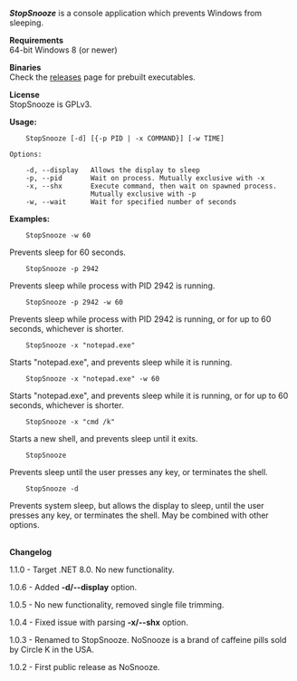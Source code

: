 <i>**StopSnooze**</i> is a console application which prevents Windows from sleeping.

**Requirements**<br/>
64-bit Windows 8 (or newer)

**Binaries**<br/>
Check the [releases](https://github.com/stchan/StopSnooze/releases) page for prebuilt executables.

**License**<br/>
StopSnooze is GPLv3.

**Usage:**
```
    StopSnooze [-d] [{-p PID | -x COMMAND}] [-w TIME]
```
    Options:

        -d, --display   Allows the display to sleep
        -p, --pid       Wait on process. Mutually exclusive with -x
        -x, --shx       Execute command, then wait on spawned process. 
                        Mutually exclusive with -p
        -w, --wait      Wait for specified number of seconds

**Examples:**
```
    StopSnooze -w 60
```
Prevents sleep for 60 seconds.
```
    StopSnooze -p 2942
```
Prevents sleep while process with PID 2942 is running.
```
    StopSnooze -p 2942 -w 60
```
Prevents sleep while process with PID 2942 is running, or for up to 60 seconds, whichever is shorter.
```
    StopSnooze -x "notepad.exe"
```
Starts "notepad.exe", and prevents sleep while it is running.
```
    StopSnooze -x "notepad.exe" -w 60
```
Starts "notepad.exe", and prevents sleep while it is running, or for up to 60 seconds, whichever is shorter.
```
    StopSnooze -x "cmd /k"
```
Starts a new shell, and prevents sleep until it exits.
```
    StopSnooze
```
Prevents sleep until the user presses any key, or terminates the shell.
```
    StopSnooze -d
```
Prevents system sleep, but allows the display to sleep, until the user presses any key, or terminates the shell. May be combined with other options.


<br/>**Changelog**

1.1.0 - Target .NET 8.0. No new functionality.

1.0.6 - Added **-d/--display** option.

1.0.5 - No new functionality, removed single file trimming.

1.0.4 - Fixed issue with parsing **-x/--shx** option.

1.0.3 - Renamed to StopSnooze. NoSnooze is a brand of caffeine pills sold by Circle K in the USA.

1.0.2 - First public release as NoSnooze.


